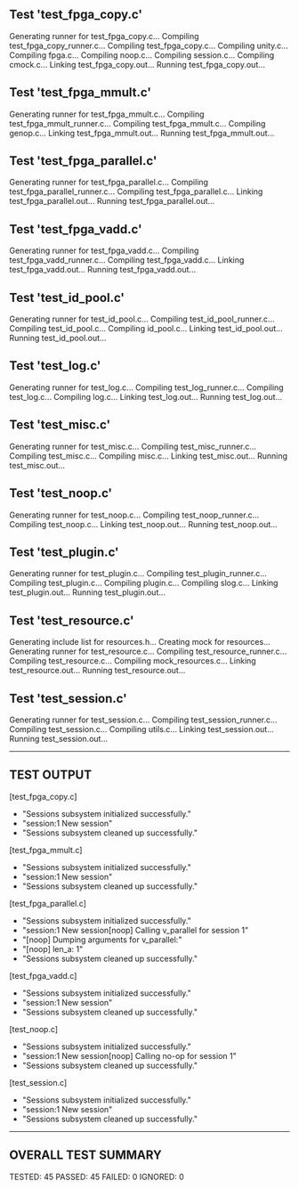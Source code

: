 

Test 'test_fpga_copy.c'
-----------------------
Generating runner for test_fpga_copy.c...
Compiling test_fpga_copy_runner.c...
Compiling test_fpga_copy.c...
Compiling unity.c...
Compiling fpga.c...
Compiling noop.c...
Compiling session.c...
Compiling cmock.c...
Linking test_fpga_copy.out...
Running test_fpga_copy.out...


Test 'test_fpga_mmult.c'
------------------------
Generating runner for test_fpga_mmult.c...
Compiling test_fpga_mmult_runner.c...
Compiling test_fpga_mmult.c...
Compiling genop.c...
Linking test_fpga_mmult.out...
Running test_fpga_mmult.out...


Test 'test_fpga_parallel.c'
---------------------------
Generating runner for test_fpga_parallel.c...
Compiling test_fpga_parallel_runner.c...
Compiling test_fpga_parallel.c...
Linking test_fpga_parallel.out...
Running test_fpga_parallel.out...


Test 'test_fpga_vadd.c'
-----------------------
Generating runner for test_fpga_vadd.c...
Compiling test_fpga_vadd_runner.c...
Compiling test_fpga_vadd.c...
Linking test_fpga_vadd.out...
Running test_fpga_vadd.out...


Test 'test_id_pool.c'
---------------------
Generating runner for test_id_pool.c...
Compiling test_id_pool_runner.c...
Compiling test_id_pool.c...
Compiling id_pool.c...
Linking test_id_pool.out...
Running test_id_pool.out...


Test 'test_log.c'
-----------------
Generating runner for test_log.c...
Compiling test_log_runner.c...
Compiling test_log.c...
Compiling log.c...
Linking test_log.out...
Running test_log.out...


Test 'test_misc.c'
------------------
Generating runner for test_misc.c...
Compiling test_misc_runner.c...
Compiling test_misc.c...
Compiling misc.c...
Linking test_misc.out...
Running test_misc.out...


Test 'test_noop.c'
------------------
Generating runner for test_noop.c...
Compiling test_noop_runner.c...
Compiling test_noop.c...
Linking test_noop.out...
Running test_noop.out...


Test 'test_plugin.c'
--------------------
Generating runner for test_plugin.c...
Compiling test_plugin_runner.c...
Compiling test_plugin.c...
Compiling plugin.c...
Compiling slog.c...
Linking test_plugin.out...
Running test_plugin.out...


Test 'test_resource.c'
----------------------
Generating include list for resources.h...
Creating mock for resources...
Generating runner for test_resource.c...
Compiling test_resource_runner.c...
Compiling test_resource.c...
Compiling mock_resources.c...
Linking test_resource.out...
Running test_resource.out...


Test 'test_session.c'
---------------------
Generating runner for test_session.c...
Compiling test_session_runner.c...
Compiling test_session.c...
Compiling utils.c...
Linking test_session.out...
Running test_session.out...

-----------
TEST OUTPUT
-----------
[test_fpga_copy.c]
  - "Sessions subsystem initialized successfully."
  - "session:1 New session"
  - "Sessions subsystem cleaned up successfully."

[test_fpga_mmult.c]
  - "Sessions subsystem initialized successfully."
  - "session:1 New session"
  - "Sessions subsystem cleaned up successfully."

[test_fpga_parallel.c]
  - "Sessions subsystem initialized successfully."
  - "session:1 New session[noop] Calling v_parallel for session 1"
  - "[noop] Dumping arguments for v_parallel:"
  - "[noop] len_a: 1"
  - "Sessions subsystem cleaned up successfully."

[test_fpga_vadd.c]
  - "Sessions subsystem initialized successfully."
  - "session:1 New session"
  - "Sessions subsystem cleaned up successfully."

[test_noop.c]
  - "Sessions subsystem initialized successfully."
  - "session:1 New session[noop] Calling no-op for session 1"
  - "Sessions subsystem cleaned up successfully."

[test_session.c]
  - "Sessions subsystem initialized successfully."
  - "session:1 New session"
  - "Sessions subsystem cleaned up successfully."

--------------------
OVERALL TEST SUMMARY
--------------------
TESTED:  45
PASSED:  45
FAILED:   0
IGNORED:  0
